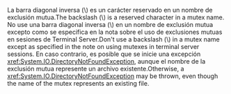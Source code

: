 <span data-ttu-id="fcf0b-101">La barra diagonal inversa (\\) es un carácter reservado en un nombre de exclusión mutua.</span><span class="sxs-lookup"><span data-stu-id="fcf0b-101">The backslash (\\) is a reserved character in a mutex name.</span></span> <span data-ttu-id="fcf0b-102">No use una barra diagonal inversa (\\) en un nombre de exclusión mutua excepto como se especifica en la nota sobre el uso de exclusiones mutuas en sesiones de Terminal Server.</span><span class="sxs-lookup"><span data-stu-id="fcf0b-102">Don't use a backslash (\\) in a mutex name except as specified in the note on using mutexes in terminal server sessions.</span></span> <span data-ttu-id="fcf0b-103">En caso contrario, es posible que se inicie una excepción <xref:System.IO.DirectoryNotFoundException>, aunque el nombre de la exclusión mutua represente un archivo existente.</span><span class="sxs-lookup"><span data-stu-id="fcf0b-103">Otherwise, a <xref:System.IO.DirectoryNotFoundException> may be thrown, even though the name of the mutex represents an existing file.</span></span>
